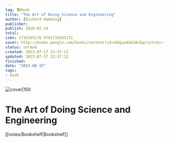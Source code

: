 ```yaml
---
tag: 📚Book
title: "The Art of Doing Science and Engineering"
author: [Richard Hamming]
publisher: 
publish: 2020-02-14
total: 
isbn: 1732265178 9781732265172
cover: http://books.google.com/books/content?id=vKbpywEACAAJ&printsec=frontcover&img=1&zoom=1&source=gbs_api
status: unread
created: 2023-07-17 23:37:13
updated: 2023-07-17 23:37:13
finished: 
date: "2023-08-15"
tags:
- book
---
```


![cover|150](http://books.google.com/books/content?id=vKbpywEACAAJ&printsec=frontcover&img=1&zoom=1&source=gbs_api)

# The Art of Doing Science and Engineering
[[notes/Bookshelf|Bookshelf]]